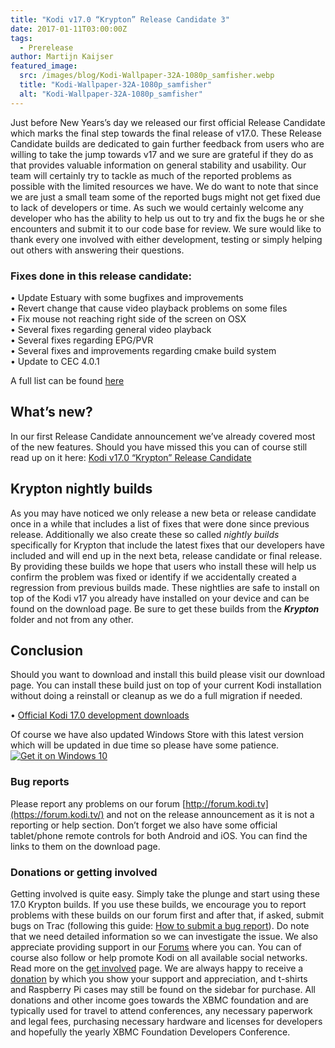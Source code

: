 ```yaml
---
title: "Kodi v17.0 “Krypton” Release Candidate 3"
date: 2017-01-11T03:00:00Z
tags:
  - Prerelease
author: Martijn Kaijser
featured_image:
  src: /images/blog/Kodi-Wallpaper-32A-1080p_samfisher.webp
  title: "Kodi-Wallpaper-32A-1080p_samfisher"
  alt: "Kodi-Wallpaper-32A-1080p_samfisher"
---
```


Just before New Years’s day we released our first official Release Candidate which marks the final step towards the final release of v17.0. These Release Candidate builds are dedicated to gain further feedback from users who are willing to take the jump towards v17 and we sure are grateful if they do as that provides valuable information on general stability and usability. Our team will certainly try to tackle as much of the reported problems as possible with the limited resources we have. We do want to note that since we are just a small team some of the reported bugs might not get fixed due to lack of developers or time. As such we would certainly welcome any developer who has the ability to help us out to try and fix the bugs he or she encounters and submit it to our code base for review. We sure would like to thank every one involved with either development, testing or simply helping out others with answering their questions.

### Fixes done in this release candidate:

• Update Estuary with some bugfixes and improvements  
 • Revert change that cause video playback problems on some files  
 • Fix mouse not reaching right side of the screen on OSX  
 • Several fixes regarding general video playback  
 • Several fixes regarding EPG/PVR  
 • Several fixes and improvements regarding cmake build system  
 • Update to CEC 4.0.1

A full list can be found [here](https://github.com/xbmc/xbmc/milestone/97?closed=1)

## What’s new?

In our first Release Candidate announcement we’ve already covered most of the new features. Should you have missed this you can of course still read up on it here: [Kodi v17.0 “Krypton” Release Candidate](/article/kodi-v170-krypton-release-candidate)

## Krypton nightly builds

As you may have noticed we only release a new beta or release candidate once in a while that includes a list of fixes that were done since previous release. Additionally we also create these so called _nightly builds_ specifically for Krypton that include the latest fixes that our developers have included and will end up in the next beta, release candidate or final release. By providing these builds we hope that users who install these will help us confirm the problem was fixed or identify if we accidentally created a regression from previous builds made. These nightlies are safe to install on top of the Kodi v17 you already have installed on your device and can be found on the download page. Be sure to get these builds from the **_Krypton_** folder and not from any other.

## Conclusion

Should you want to download and install this build please visit our download page. You can install these build just on top of your current Kodi installation without doing a reinstall or cleanup as we do a full migration if needed.

• [Official Kodi 17.0 development downloads](/download)

Of course we have also updated Windows Store with this latest version which will be updated in due time so please have some patience.  
[![Get it on Windows 10](https://assets.windowsphone.com/f2f77ec7-9ba9-4850-9ebe-77e366d08adc/English_Get_it_Win_10_InvariantCulture_Default.webp)](https://www.microsoft.com/p/kodi/9nblggh4t892?cid=koditvlinkbadge)

### Bug reports

Please report any problems on our forum [http://forum.kodi.tv](https://forum.kodi.tv/) and not on the release announcement as it is not a reporting or help section. Don’t forget we also have some official tablet/phone remote controls for both Android and iOS. You can find the links to them on the download page.

### Donations or getting involved

Getting involved is quite easy. Simply take the plunge and start using these 17.0 Krypton builds. If you use these builds, we encourage you to report problems with these builds on our forum first and after that, if asked, submit bugs on Trac (following this guide: [How to submit a bug report](https://kodi.wiki/view/HOW-TO:Submit_a_bug_report)). Do note that we need detailed information so we can investigate the issue. We also appreciate providing support in our [Forums](https://forum.kodi.tv/ "Kodi Forums") where you can. You can of course also follow or help promote Kodi on all available social networks. Read more on the [get involved](/get-involved) page. We are always happy to receive a [donation](/contribute/donate "Donate") by which you show your support and appreciation, and t-shirts and Raspberry Pi cases may still be found on the sidebar for purchase. All donations and other income goes towards the XBMC foundation and are typically used for travel to attend conferences, any necessary paperwork and legal fees, purchasing necessary hardware and licenses for developers and hopefully the yearly XBMC Foundation Developers Conference.
